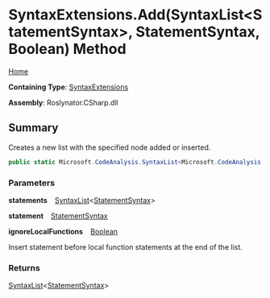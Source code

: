 # SyntaxExtensions\.Add\(SyntaxList\<StatementSyntax>, StatementSyntax, Boolean\) Method

[Home](../../../../README.md)

**Containing Type**: [SyntaxExtensions](../README.md)

**Assembly**: Roslynator\.CSharp\.dll

## Summary

Creates a new list with the specified node added or inserted\.

```csharp
public static Microsoft.CodeAnalysis.SyntaxList<Microsoft.CodeAnalysis.CSharp.Syntax.StatementSyntax> Add(this Microsoft.CodeAnalysis.SyntaxList<Microsoft.CodeAnalysis.CSharp.Syntax.StatementSyntax> statements, Microsoft.CodeAnalysis.CSharp.Syntax.StatementSyntax statement, bool ignoreLocalFunctions)
```

### Parameters

**statements** &ensp; [SyntaxList](https://docs.microsoft.com/en-us/dotnet/api/microsoft.codeanalysis.syntaxlist-1)\<[StatementSyntax](https://docs.microsoft.com/en-us/dotnet/api/microsoft.codeanalysis.csharp.syntax.statementsyntax)>

**statement** &ensp; [StatementSyntax](https://docs.microsoft.com/en-us/dotnet/api/microsoft.codeanalysis.csharp.syntax.statementsyntax)

**ignoreLocalFunctions** &ensp; [Boolean](https://docs.microsoft.com/en-us/dotnet/api/system.boolean)

Insert statement before local function statements at the end of the list\.

### Returns

[SyntaxList](https://docs.microsoft.com/en-us/dotnet/api/microsoft.codeanalysis.syntaxlist-1)\<[StatementSyntax](https://docs.microsoft.com/en-us/dotnet/api/microsoft.codeanalysis.csharp.syntax.statementsyntax)>

